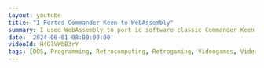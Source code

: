 ```yaml
---
layout: youtube
title: "I Ported Commander Keen to WebAssembly"
summary: I used WebAssembly to port id software classic Commander Keen to the web browser. Play it here!
date: '2024-06-01 08:00:00:00'
videoId: H4GlVWbB3rY
tags: [DOS, Programming, Retrocomputing, Retrogaming, Videogames, Videos]
---
```


